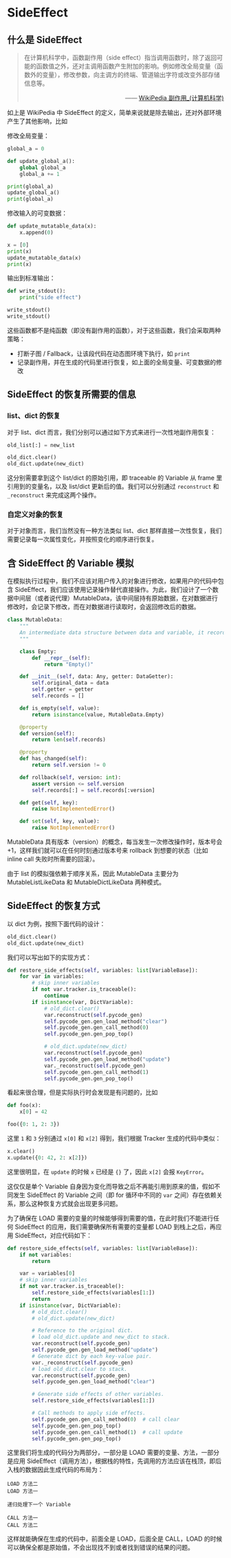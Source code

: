 # SideEffect

## 什么是 SideEffect

> 在计算机科学中，函数副作用（side effect）指当调用函数时，除了返回可能的函数值之外，还对主调用函数产生附加的影响。例如修改全局变量（函数外的变量），修改参数，向主调方的终端、管道输出字符或改变外部存储信息等。
>
> <p align="right">—— <a href="https://zh.wikipedia.org/wiki/%E5%89%AF%E4%BD%9C%E7%94%A8_(%E8%AE%A1%E7%AE%97%E6%9C%BA%E7%A7%91%E5%AD%A6)">WikiPedia 副作用_(计算机科学)</a></p>

如上是 WikiPedia 中 SideEffect 的定义，简单来说就是除去输出，还对外部环境产生了其他影响，比如

修改全局变量：

```python
global_a = 0

def update_global_a():
    global global_a
    global_a += 1

print(global_a)
update_global_a()
print(global_a)
```

修改输入的可变数据：

```python
def update_mutatable_data(x):
    x.append(0)

x = [0]
print(x)
update_mutatable_data(x)
print(x)
```

输出到标准输出：

```python
def write_stdout():
    print("side effect")

write_stdout()
write_stdout()
```

这些函数都不是纯函数（即没有副作用的函数），对于这些函数，我们会采取两种策略：

- 打断子图 / Fallback，让该段代码在动态图环境下执行，如 `print`
- 记录副作用，并在生成的代码里进行恢复，如上面的全局变量、可变数据的修改

## SideEffect 的恢复所需要的信息

### list、dict 的恢复

对于 list、dict 而言，我们分别可以通过如下方式来进行一次性地副作用恢复：

```python
old_list[:] = new_list

old_dict.clear()
old_dict.update(new_dict)
```

这分别需要拿到这个 list/dict 的原始引用，即 traceable 的 Variable 从 frame 里引用到的变量名，以及 list/dict 更新后的值。我们可以分别通过 `reconstruct` 和 `_reconstruct` 来完成这两个操作。

### 自定义对象的恢复

对于对象而言，我们当然没有一种方法类似 list、dict 那样直接一次性恢复，我们需要记录每一次属性变化，并按照变化的顺序进行恢复。

## 含 SideEffect 的 Variable 模拟

在模拟执行过程中，我们不应该对用户传入的对象进行修改，如果用户的代码中包含 SideEffect，我们应该使用记录操作替代直接操作。为此，我们设计了一个数据中间层（或者说代理）MutableData，该中间层持有原始数据，在对数据进行修改时，会记录下修改，而在对数据进行读取时，会返回修改后的数据。

```python
class MutableData:
    """
    An intermediate data structure between data and variable, it records all the mutations.
    """

    class Empty:
        def __repr__(self):
            return "Empty()"

    def __init__(self, data: Any, getter: DataGetter):
        self.original_data = data
        self.getter = getter
        self.records = []

    def is_empty(self, value):
        return isinstance(value, MutableData.Empty)

    @property
    def version(self):
        return len(self.records)

    @property
    def has_changed(self):
        return self.version != 0

    def rollback(self, version: int):
        assert version <= self.version
        self.records[:] = self.records[:version]

    def get(self, key):
        raise NotImplementedError()

    def set(self, key, value):
        raise NotImplementedError()
```

MutableData 具有版本（version）的概念，每当发生一次修改操作时，版本号会 +1，这样我们就可以在任何时刻通过版本号来 rollback 到想要的状态（比如 inline call 失败时所需要的回滚）。

由于 list 的模拟强依赖于顺序关系，因此 MutableData 主要分为 MutableListLikeData 和 MutableDictLikeData 两种模式。

## SideEffect 的恢复方式

以 dict 为例，按照下面代码的设计：

```python
old_dict.clear()
old_dict.update(new_dict)
```

我们可以写出如下的实现方式：

```python
def restore_side_effects(self, variables: list[VariableBase]):
    for var in variables:
        # skip inner variables
        if not var.tracker.is_traceable():
            continue
        if isinstance(var, DictVariable):
            # old_dict.clear()
            var.reconstruct(self.pycode_gen)
            self.pycode_gen.gen_load_method("clear")
            self.pycode_gen.gen_call_method(0)
            self.pycode_gen.gen_pop_top()

            # old_dict.update(new_dict)
            var.reconstruct(self.pycode_gen)
            self.pycode_gen.gen_load_method("update")
            var._reconstruct(self.pycode_gen)
            self.pycode_gen.gen_call_method(1)
            self.pycode_gen.gen_pop_top()
```

看起来很合理，但是实际执行时会发现是有问题的，比如

```python
def foo(x):
    x[0] = 42

foo({0: 1, 2: 3})
```

这里 `1` 和 `3` 分别通过 `x[0]` 和 `x[2]` 得到，我们根据 Tracker 生成的代码中类似：

```python
x.clear()
x.update({0: 42, 2: x[2]})
```

这里很明显，在 `update` 的时候 `x` 已经是 `{}` 了，因此 `x[2]` 会报 `KeyError`。

这仅仅是单个 Variable 自身因为变化而导致之后不再能引用到原来的值，假如不同发生 SideEffect 的 Variable 之间（即 for 循环中不同的 `var` 之间）存在依赖关系，那么这种恢复方式就会出现更多问题。

为了确保在 LOAD 需要的变量的时候能够得到需要的值，在此时我们不能进行任何 SideEffect 的应用，我们需要确保所有需要的变量都 LOAD 到栈上之后，再应用 SideEffect，对应代码如下：

```python
def restore_side_effects(self, variables: list[VariableBase]):
    if not variables:
        return

    var = variables[0]
    # skip inner variables
    if not var.tracker.is_traceable():
        self.restore_side_effects(variables[1:])
        return
    if isinstance(var, DictVariable):
        # old_dict.clear()
        # old_dict.update(new_dict)

        # Reference to the original dict.
        # load old_dict.update and new_dict to stack.
        var.reconstruct(self.pycode_gen)
        self.pycode_gen.gen_load_method("update")
        # Generate dict by each key-value pair.
        var._reconstruct(self.pycode_gen)
        # load old_dict.clear to stack.
        var.reconstruct(self.pycode_gen)
        self.pycode_gen.gen_load_method("clear")

        # Generate side effects of other variables.
        self.restore_side_effects(variables[1:])

        # Call methods to apply side effects.
        self.pycode_gen.gen_call_method(0)  # call clear
        self.pycode_gen.gen_pop_top()
        self.pycode_gen.gen_call_method(1)  # call update
        self.pycode_gen.gen_pop_top()
```

这里我们将生成的代码分为两部分，一部分是 LOAD 需要的变量、方法，一部分是应用 SideEffect（调用方法），根据栈的特性，先调用的方法应该在栈顶，即后入栈的数据因此生成代码的布局为：

```
LOAD 方法二
LOAD 方法一

递归处理下一个 Variable

CALL 方法一
CALL 方法二
```

这样就能确保在生成的代码中，前面全是 LOAD，后面全是 CALL，LOAD 的时候可以确保全都是原始值，不会出现找不到或者找到错误的结果的问题。
